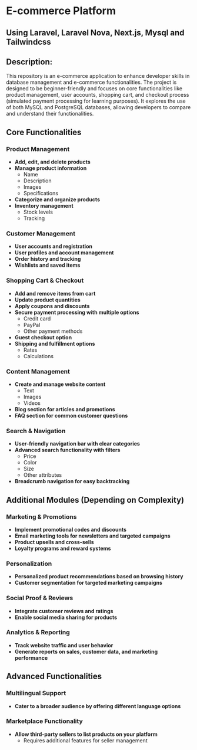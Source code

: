 # E-commerce Platform

## Using Laravel, Laravel Nova, Next.js, Mysql and Tailwindcss

## Description:

This repository is an e-commerce application to enhance developer skills in database management and e-commerce functionalities. The project is designed to be beginner-friendly and focuses on core functionalities like product management, user accounts, shopping cart, and checkout process (simulated payment processing for learning purposes). It explores the use of both MySQL and PostgreSQL databases, allowing developers to compare and understand their functionalities.

## Core Functionalities

### Product Management

- **Add, edit, and delete products**
- **Manage product information**
  - Name
  - Description
  - Images
  - Specifications
- **Categorize and organize products**
- **Inventory management**
  - Stock levels
  - Tracking

### Customer Management

- **User accounts and registration**
- **User profiles and account management**
- **Order history and tracking**
- **Wishlists and saved items**

### Shopping Cart & Checkout

- **Add and remove items from cart**
- **Update product quantities**
- **Apply coupons and discounts**
- **Secure payment processing with multiple options**
  - Credit card
  - PayPal
  - Other payment methods
- **Guest checkout option**
- **Shipping and fulfillment options**
  - Rates
  - Calculations

### Content Management

- **Create and manage website content**
  - Text
  - Images
  - Videos
- **Blog section for articles and promotions**
- **FAQ section for common customer questions**

### Search & Navigation

- **User-friendly navigation bar with clear categories**
- **Advanced search functionality with filters**
  - Price
  - Color
  - Size
  - Other attributes
- **Breadcrumb navigation for easy backtracking**

## Additional Modules (Depending on Complexity)

### Marketing & Promotions

- **Implement promotional codes and discounts**
- **Email marketing tools for newsletters and targeted campaigns**
- **Product upsells and cross-sells**
- **Loyalty programs and reward systems**

### Personalization

- **Personalized product recommendations based on browsing history**
- **Customer segmentation for targeted marketing campaigns**

### Social Proof & Reviews

- **Integrate customer reviews and ratings**
- **Enable social media sharing for products**

### Analytics & Reporting

- **Track website traffic and user behavior**
- **Generate reports on sales, customer data, and marketing performance**

## Advanced Functionalities

### Multilingual Support

- **Cater to a broader audience by offering different language options**

### Marketplace Functionality

- **Allow third-party sellers to list products on your platform**
  - Requires additional features for seller management
